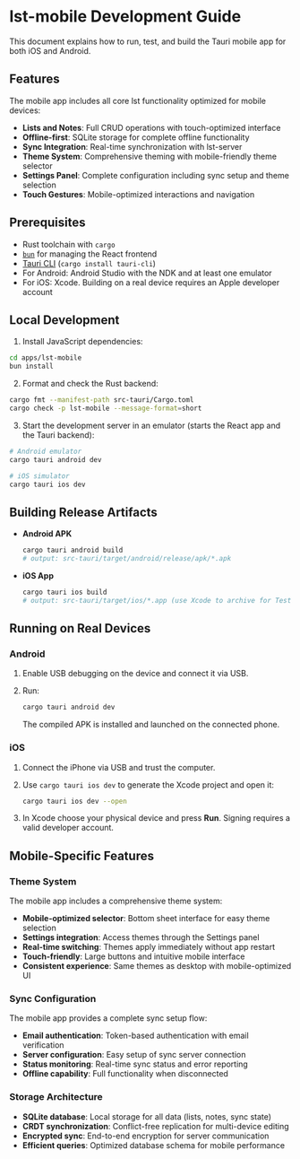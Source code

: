 # lst-mobile Development Guide

This document explains how to run, test, and build the Tauri mobile app for both iOS and Android.

## Features

The mobile app includes all core lst functionality optimized for mobile devices:

- **Lists and Notes**: Full CRUD operations with touch-optimized interface
- **Offline-first**: SQLite storage for complete offline functionality
- **Sync Integration**: Real-time synchronization with lst-server
- **Theme System**: Comprehensive theming with mobile-friendly theme selector
- **Settings Panel**: Complete configuration including sync setup and theme selection
- **Touch Gestures**: Mobile-optimized interactions and navigation

## Prerequisites

- Rust toolchain with `cargo`
- [`bun`](https://bun.sh/) for managing the React frontend
- [Tauri CLI](https://tauri.app/) (`cargo install tauri-cli`)
- For Android: Android Studio with the NDK and at least one emulator
- For iOS: Xcode. Building on a real device requires an Apple developer account

## Local Development

1. Install JavaScript dependencies:

```bash
cd apps/lst-mobile
bun install
```

2. Format and check the Rust backend:

```bash
cargo fmt --manifest-path src-tauri/Cargo.toml
cargo check -p lst-mobile --message-format=short
```

3. Start the development server in an emulator (starts the React app and the Tauri backend):

```bash
# Android emulator
cargo tauri android dev

# iOS simulator
cargo tauri ios dev
```

## Building Release Artifacts

- **Android APK**

  ```bash
  cargo tauri android build
  # output: src-tauri/target/android/release/apk/*.apk
  ```

- **iOS App**

  ```bash
  cargo tauri ios build
  # output: src-tauri/target/ios/*.app (use Xcode to archive for TestFlight/IPA)
  ```

## Running on Real Devices

### Android

1. Enable USB debugging on the device and connect it via USB.
2. Run:

   ```bash
   cargo tauri android dev
   ```

   The compiled APK is installed and launched on the connected phone.

### iOS

1. Connect the iPhone via USB and trust the computer.
2. Use `cargo tauri ios dev` to generate the Xcode project and open it:

   ```bash
   cargo tauri ios dev --open
   ```

3. In Xcode choose your physical device and press **Run**. Signing requires a valid developer account.

## Mobile-Specific Features

### Theme System

The mobile app includes a comprehensive theme system:

- **Mobile-optimized selector**: Bottom sheet interface for easy theme selection
- **Settings integration**: Access themes through the Settings panel
- **Real-time switching**: Themes apply immediately without app restart
- **Touch-friendly**: Large buttons and intuitive mobile interface
- **Consistent experience**: Same themes as desktop with mobile-optimized UI

### Sync Configuration

The mobile app provides a complete sync setup flow:

- **Email authentication**: Token-based authentication with email verification
- **Server configuration**: Easy setup of sync server connection
- **Status monitoring**: Real-time sync status and error reporting
- **Offline capability**: Full functionality when disconnected

### Storage Architecture

- **SQLite database**: Local storage for all data (lists, notes, sync state)
- **CRDT synchronization**: Conflict-free replication for multi-device editing
- **Encrypted sync**: End-to-end encryption for server communication
- **Efficient queries**: Optimized database schema for mobile performance

